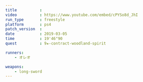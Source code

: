 ```yaml
---
title          :
video          : https://www.youtube.com/embed/cPYSo8d_JhI
run_type       : freestyle
platform       : ps4
patch_version  : 
date           : 2019-03-05
time           : 19'46"90
quest          : 9★-contract-woodland-spirit

runners:
    - オレオ

weapons:
    - long-sword
---
```

